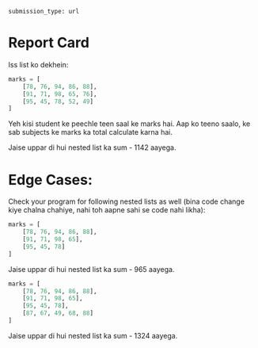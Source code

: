 ```ngMeta
submission_type: url
```

# Report Card

Iss list ko dekhein:

```python
marks = [
    [78, 76, 94, 86, 88],
    [91, 71, 98, 65, 76],
    [95, 45, 78, 52, 49]
]
```

Yeh kisi student ke peechle teen saal ke marks hai. Aap ko teeno saalo, ke sab subjects ke marks ka total calculate karna hai.

Jaise uppar di hui nested list ka sum - 1142 aayega.

# Edge Cases:
Check your program for following nested lists as well (bina code change kiye chalna chahiye, nahi toh aapne sahi se code nahi likha):

```python
marks = [
    [78, 76, 94, 86, 88],
    [91, 71, 98, 65],
    [95, 45, 78]
]
```

Jaise uppar di hui nested list ka sum - 965 aayega.

```python
marks = [
    [78, 76, 94, 86, 88],
    [91, 71, 98, 65],
    [95, 45, 78],
    [87, 67, 49, 68, 88]
]
```

Jaise uppar di hui nested list ka sum - 1324 aayega.

